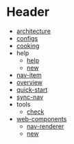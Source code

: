 # Header

- [architecture](docs/architecture.md)
- [configs](docs/configs.md)
- [cooking](docs/cooking.md)
- <span>help</span>
  - [help](docs/help/help.md)
  - [new](docs/help/new.md)
- [nav-item](docs/nav-item.md)
- [overview](docs/overview.md)
- [quick-start](docs/quick-start.md)
- [sync-nav](docs/sync-nav.md)
- <span>tools</span>
  - [check](docs/tools/check.md)
- [web-components](docs/web-components.md)
  - [nav-renderer](docs/web-components/nav-renderer.md)
  - [new](docs/web-components/new.md)
